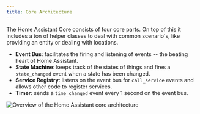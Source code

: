 ```yaml
---
title: Core Architecture
---
```


The Home Assistant Core consists of four core parts. On top of this it includes a ton of helper classes to deal with common scenario's, like providing an entity or dealing with locations.

- **Event Bus**: facilitates the firing and listening of events -- the beating heart of Home Assistant.
- **State Machine**: keeps track of the states of things and fires a `state_changed` event when a state has been changed.
- **Service Registry**: listens on the event bus for `call_service` events and allows other code to register services.
- **Timer**: sends a `time_changed` event every 1 second on the event bus.

<img class='invertDark'
  alt='Overview of the Home Assistant core architecture'
  src='/img/en/architecture/ha_architecture.svg'
/>
